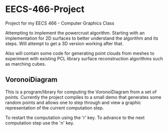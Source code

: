 # EECS-466-Project

Project for my EECS 466 - Computer Graphics Class

Attempting to implement the powercrust algorithm. Starting with an implementation for 2D surfaces to better
understand the algorithm and its steps. Will attempt to get a 3D version working after that.

Also will contain some code for generating point clouds from meshes to experiment with existing PCL library surface
reconstruction algorithms such as marching cubes.

## VoronoiDiagram

This is a program/library for computing the VoronoiDiagram from a set of points. Currently the project compiles
to a small demo that generates some random points and allows one to step through and view a graphic representation
of the current computation step.

To restart the computation using the 'r' key. To advance to the next computation step use the 'n' key.
